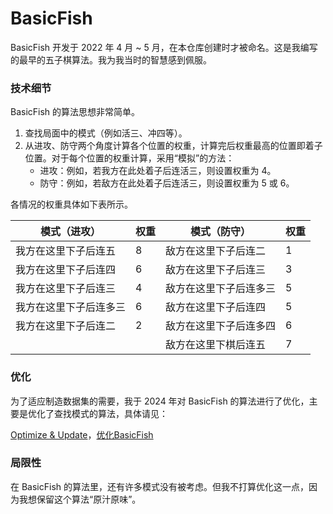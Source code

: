 # BasicFish

BasicFish 开发于 2022 年 4 月 ~ 5 月，在本仓库创建时才被命名。这是我编写的最早的五子棋算法。我为我当时的智慧感到佩服。

### 技术细节

BasicFish 的算法思想非常简单。

1. 查找局面中的模式（例如活三、冲四等）。
2. 从进攻、防守两个角度计算各个位置的权重，计算完后权重最高的位置即着子位置。对于每个位置的权重计算，采用“模拟”的方法：
   - 进攻：例如，若我方在此处着子后连活三，则设置权重为 4。
   - 防守：例如，若敌方在此处着子后连活三，则设置权重为 5 或 6。

各情况的权重具体如下表所示。

| 模式（进攻）           | 权重 | 模式（防守）           | 权重 |
| ---------------------- | ---- | ---------------------- | ---- |
| 我方在这里下子后连五   | 8    | 敌方在这里下子后连二   | 1    |
| 我方在这里下子后连四   | 6    | 敌方在这里下子后连三   | 3    |
| 我方在这里下子后连三   | 4    | 敌方在这里下子后连多三 | 5    |
| 我方在这里下子后连多三 | 6    | 敌方在这里下子后连四   | 5    |
| 我方在这里下子后连二   | 2    | 敌方在这里下子后连多四 | 6    |
|                        |      | 敌方在这里下棋后连五   | 7    |

### 优化

为了适应制造数据集的需要，我于 2024 年对 BasicFish 的算法进行了优化，主要是优化了查找模式的算法，具体请见：

[Optimize & Update](https://github.com/masterLazy/LazyFish/commit/537d08aaff6ec32dcc36879d9d8bed564e9641d4)，[优化BasicFish](https://github.com/masterLazy/LazyFish/commit/a365d7e4e7da1f1574f7cfe01d3b715f9507f73e)

### 局限性

在 BasicFish 的算法里，还有许多模式没有被考虑。但我不打算优化这一点，因为我想保留这个算法“原汁原味”。